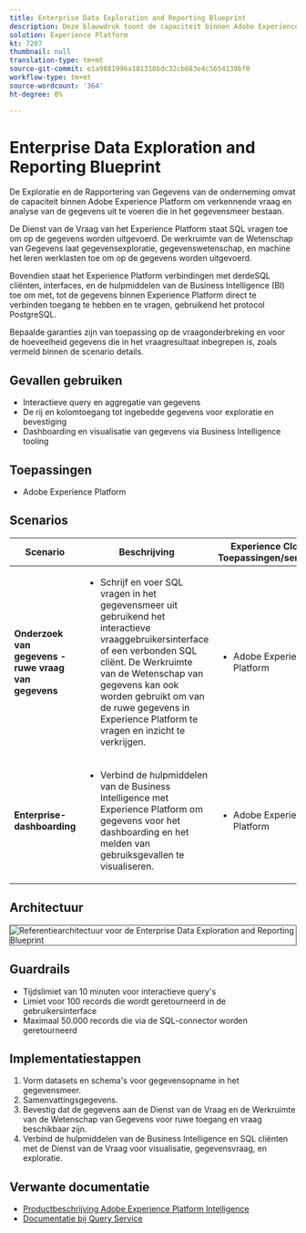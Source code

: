 ```yaml
---
title: Enterprise Data Exploration and Reporting Blueprint
description: Deze blauwdruk toont de capaciteit binnen Adobe Experience Platform om verkennende vraag en analyse van de gegevens uit te voeren die in het gegevensmeer bestaan.
solution: Experience Platform
kt: 7207
thumbnail: null
translation-type: tm+mt
source-git-commit: e1a9881996a181310bdc32cb083e4c5654139bf0
workflow-type: tm+mt
source-wordcount: '364'
ht-degree: 0%

---
```



# Enterprise Data Exploration and Reporting Blueprint

De Exploratie en de Rapportering van Gegevens van de onderneming omvat de capaciteit binnen Adobe Experience Platform om verkennende vraag en analyse van de gegevens uit te voeren die in het gegevensmeer bestaan.

De Dienst van de Vraag van het Experience Platform staat SQL vragen toe om op de gegevens worden uitgevoerd. De werkruimte van de Wetenschap van Gegevens laat gegevensexploratie, gegevenswetenschap, en machine het leren werklasten toe om op de gegevens worden uitgevoerd.

Bovendien staat het Experience Platform verbindingen met derdeSQL cliënten, interfaces, en de hulpmiddelen van de Business Intelligence (BI) toe om met, tot de gegevens binnen Experience Platform direct te verbinden toegang te hebben en te vragen, gebruikend het protocol PostgreSQL.

Bepaalde garanties zijn van toepassing op de vraagonderbreking en voor de hoeveelheid gegevens die in het vraagresultaat inbegrepen is, zoals vermeld binnen de scenario details.

## Gevallen gebruiken

* Interactieve query en aggregatie van gegevens
* De rij en kolomtoegang tot ingebedde gegevens voor exploratie en bevestiging
* Dashboarding en visualisatie van gegevens via Business Intelligence tooling

## Toepassingen

* Adobe Experience Platform

## Scenarios

| Scenario | Beschrijving | Experience Cloud Toepassingen/services |
|---|---|---|
| **Onderzoek van gegevens - ruwe vraag van gegevens** | <ul><li>Schrijf en voer SQL vragen in het gegevensmeer uit gebruikend het interactieve vraaggebruikersinterface of een verbonden SQL cliënt. De Werkruimte van de Wetenschap van gegevens kan ook worden gebruikt om van de ruwe gegevens in Experience Platform te vragen en inzicht te verkrijgen.</li></ul> | <ul><li>Adobe Experience Platform</li></ul> |
| **Enterprise-dashboarding** | <ul><li>Verbind de hulpmiddelen van de Business Intelligence met Experience Platform om gegevens voor het dashboarding en het melden van gebruiksgevallen te visualiseren.</li></ul> | <ul><li>Adobe Experience Platform</li></ul> |

## Architectuur

<img src="assets/dataexplore.svg" alt="Referentiearchitectuur voor de Enterprise Data Exploration and Reporting Blueprint" style="border:1px solid #4a4a4a" />

## Guardrails

* Tijdslimiet van 10 minuten voor interactieve query&#39;s
* Limiet voor 100 records die wordt geretourneerd in de gebruikersinterface
* Maximaal 50.000 records die via de SQL-connector worden geretourneerd

## Implementatiestappen

1. Vorm datasets en schema&#39;s voor gegevensopname in het gegevensmeer.
1. Samenvattingsgegevens.
1. Bevestig dat de gegevens aan de Dienst van de Vraag en de Werkruimte van de Wetenschap van Gegevens voor ruwe toegang en vraag beschikbaar zijn.
1. Verbind de hulpmiddelen van de Business Intelligence en SQL cliënten met de Dienst van de Vraag voor visualisatie, gegevensvraag, en exploratie.

## Verwante documentatie

* [Productbeschrijving Adobe Experience Platform Intelligence](https://helpx.adobe.com/legal/product-descriptions/adobe-experience-platform-intelligence---product-description.html)
* [Documentatie bij Query Service](https://experienceleague.adobe.com/docs/experience-platform/query/home.html?lang=en)
